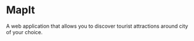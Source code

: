 # MapIt
A web application that allows you to discover tourist attractions around city of your choice. 

